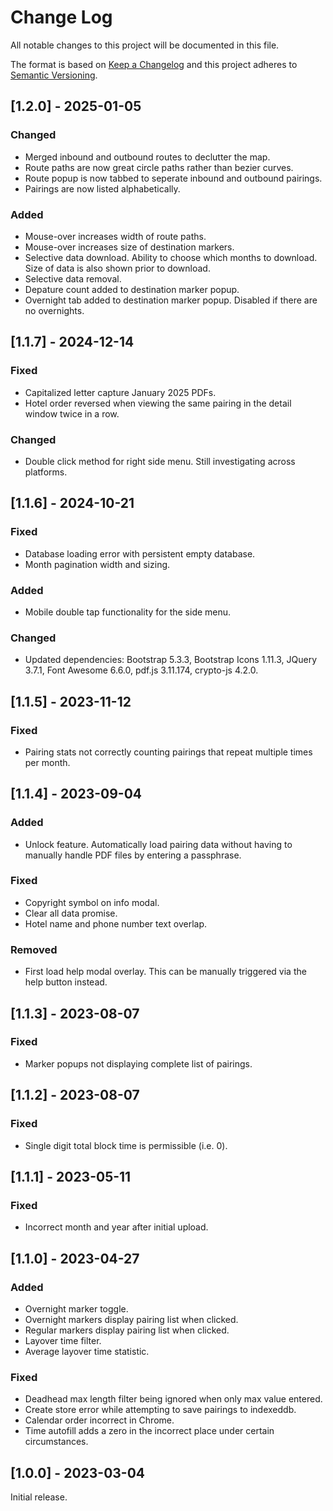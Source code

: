 
# Change Log
All notable changes to this project will be documented in this file.
 
The format is based on [Keep a Changelog](http://keepachangelog.com/)
and this project adheres to [Semantic Versioning](http://semver.org/).

## [1.2.0] - 2025-01-05

### Changed

- Merged inbound and outbound routes to declutter the map.
- Route paths are now great circle paths rather than bezier curves.
- Route popup is now tabbed to seperate inbound and outbound pairings.
- Pairings are now listed alphabetically.

### Added

- Mouse-over increases width of route paths.
- Mouse-over increases size of destination markers.
- Selective data download. Ability to choose which months to download. Size of data is also shown prior to download.
- Selective data removal.
- Depature count added to destination marker popup.
- Overnight tab added to destination marker popup. Disabled if there are no overnights.

## [1.1.7] - 2024-12-14

### Fixed

- Capitalized letter capture January 2025 PDFs.
- Hotel order reversed when viewing the same pairing in the detail window twice in a row.

### Changed

- Double click method for right side menu. Still investigating across platforms.

## [1.1.6] - 2024-10-21

### Fixed

- Database loading error with persistent empty database.
- Month pagination width and sizing.

### Added

- Mobile double tap functionality for the side menu.

### Changed
- Updated dependencies: Bootstrap 5.3.3, Bootstrap Icons 1.11.3, JQuery 3.7.1, Font Awesome 6.6.0, pdf.js 3.11.174, crypto-js 4.2.0.

## [1.1.5] - 2023-11-12

### Fixed

- Pairing stats not correctly counting pairings that repeat multiple times per month.

## [1.1.4] - 2023-09-04

### Added

- Unlock feature. Automatically load pairing data without having to manually handle PDF files by entering a passphrase.

### Fixed

- Copyright symbol on info modal.
- Clear all data promise.
- Hotel name and phone number text overlap.

### Removed

- First load help modal overlay. This can be manually triggered via the help button instead.

## [1.1.3] - 2023-08-07

### Fixed

- Marker popups not displaying complete list of pairings.

## [1.1.2] - 2023-08-07

### Fixed

- Single digit total block time is permissible (i.e. 0).

## [1.1.1] - 2023-05-11

### Fixed

- Incorrect month and year after initial upload.

## [1.1.0] - 2023-04-27

### Added

- Overnight marker toggle.
- Overnight markers display pairing list when clicked.
- Regular markers display pairing list when clicked.
- Layover time filter.
- Average layover time statistic.

### Fixed

- Deadhead max length filter being ignored when only max value entered.
- Create store error while attempting to save pairings to indexeddb.
- Calendar order incorrect in Chrome.
- Time autofill adds a zero in the incorrect place under certain circumstances.


## [1.0.0] - 2023-03-04

Initial release.
